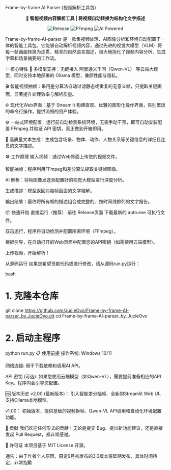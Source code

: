 Frame-by-frame AI Parser (视频解析工具包)
<p align="center"> <strong>🚀 智能视频内容解析工具 | 将视频自动转换为结构化文字描述</strong> </p><p align="center"> <img src="https://img.shields.io/badge/Release-v2.00-green" alt="Release"> <img src="https://img.shields.io/badge/Dependency-FFmpeg-important" alt="FFmpeg"> <img src="https://img.shields.io/badge/Powered%20By-AI%20Models-brightgreen" alt="AI Powered"> </p>
Frame-by-frame-AI-parser 是一款集视频处理、AI图像分析和环境自动配置于一体的智能工具包。它能够自动解析视频内容，通过先进的视觉大模型（VLM）将每一帧画面转换为连贯、精准的自然语言描述，极大地简化了视频内容分析、生成字幕和场景摘要的工作流。

✨ 核心特性
🤖 多模型支持：无缝接入 阿里通义千问（Qwen-VL） 等云端大模型，同时支持本地部署的 Ollama 模型，兼顾性能与隐私。

🎬 智能视频抽帧：采用差分算法自动过滤静态或重复的无意义帧，只提取关键画面，显著提升处理效率与解析质量。

🌐 现代化Web界面：基于 Streamlit 构建直观、优雅的图形化操作界面，告别繁琐的命令行操作，提供流畅的用户体验。

⚙️ 一站式环境配置：运行前自动检测系统环境，无需手动干预，即可自动安装配置 FFmpeg 并验证 API 密钥，真正做到开箱即用。

📄 高质量文本生成：生成包含场景、物体、动作、人物关系等关键信息的详细且连贯的文字描述。

🛠️ 工作原理
输入视频：通过Web界面上传您的视频文件。

智能抽帧：程序利用FFmpeg和差分算法提取关键帧图像。

AI 解析：将帧图像发送至配置好的视觉大模型进行深度分析。

生成描述：模型返回对每帧画面的文字理解。

输出结果：最终将所有帧的描述组合成完整的、按时间线排列的文字报告。

📦 快速开始
直接运行（推荐）
前往 Release页面 下载最新的 auto.exe 可执行文件。

双击运行，程序将自动检测并配置所需环境（FFmpeg）。

根据引导，在自动打开的Web页面中配置您的API密钥（如需使用云端模型）。

上传视频，开始解析！

从源码运行
如果您希望贡献代码或进行修改，请从源码run.py运行：

bash
# 1. 克隆本仓库
git clone https://github.com/JucieOvo/Frame-by-frame-AI-parser_by_JucieOvo.git
cd Frame-by-frame-AI-parser_by_JucieOvo

# 2. 启动主程序
python run.py
📋 使用前提
操作系统: Windows 10/11

网络连接: 用于下载依赖和调用AI API。

API 密钥 (可选): 如果您使用云端模型（如Qwen-VL），需要提前准备相应的API Key。程序内会引导您配置。

🆚 版本历史
v2.00 (最新版本)： 引入智能差分抽帧、全新的Streamlit Web UI、支持Ollama本地模型。

v1.00： 初始版本，提供基础的视频拆帧、Qwen-VL API调用和自动化环境配置功能。

🤝 贡献
我们欢迎任何形式的贡献！无论是提交 Bug、提出新功能建议，还是直接发起 Pull Request，都非常感谢。

📄 许可证
本项目基于 MIT License 开源。


通告：由于作者个人原因，原定9月初发布的3.0版本将延期发布，具体时间待定，非常抱歉

